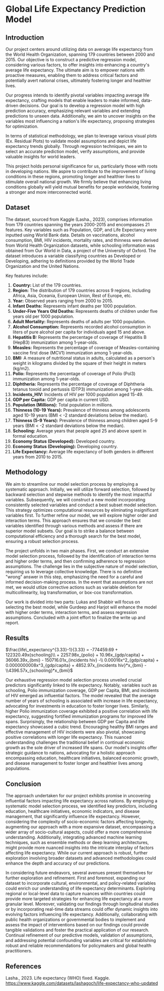 # Global Life Expectancy Prediction Model

## Introduction

Our project centers around utilizing data on average life expectancy from the World Health Organization, spanning 179 countries between 2000 and 2015. Our objective is to construct a predictive regression model, considering various factors, to offer insights into enhancing a country's average life expectancy. The ultimate aim is to empower nations with proactive measures, enabling them to address critical factors and potentially avert national crises, ultimately fostering longer and healthier lives.

Our progress intends to identify pivotal variables impacting average life expectancy, crafting models that enable leaders to make informed, data-driven decisions. Our goal is to develop a regression model with high prediction accuracy, emphasizing relevant variables and extending predictions to unseen data. Additionally, we aim to uncover insights on the variables most influencing a nation's life expectancy, proposing strategies for optimization.

In terms of statistical methodology, we plan to leverage various visual plots (Ex. Residual Plots) to validate model assumptions and depict life expectancy trends globally. Through regression techniques, we aim to select an accurate prediction model, verify assumptions, and provide valuable insights for world leaders.

This project holds personal significance for us, particularly those with roots in developing nations. We aspire to contribute to the improvement of living conditions in these regions, promoting longer and healthier lives to stimulate overall national growth. We firmly believe that enhancing living conditions globally will yield mutual benefits for people worldwide, fostering a stronger and more interconnected world.

## Dataset

The dataset, sourced from Kaggle (Lasha., 2023), comprises information from 179 countries spanning the years 2000-2015 and encompasses 21 features. Key variables such as Population, GDP, and Life Expectancy were inputted using World Bank data. Details on vaccinations, alcohol consumption, BMI, HIV incidents, mortality rates, and thinness were derived from World Health Organization datasets, while schooling information was obtained from Our World in Data, a project of the University of Oxford. The dataset introduces a variable classifying countries as Developed or Developing, adhering to definitions provided by the World Trade Organization and the United Nations.

Key features include:

1. **Country:** List of the 179 countries.
2. **Region:** The distribution of 179 countries across 9 regions, including Africa, Asia, Oceania, European Union, Rest of Europe, etc.
3. **Year:** Observed years ranging from 2000 to 2015.
4. **Infant Deaths:** Represents infant deaths per 1000 population.
5. **Under-Five Years Old Deaths:** Represents deaths of children under five years old per 1000 population.
6. **Adult Mortality:** Represents deaths of adults per 1000 population.
7. **Alcohol Consumption:** Represents recorded alcohol consumption in liters of pure alcohol per capita for individuals aged 15 and above.
8. **Hepatitis B:** Represents the percentage of coverage of Hepatitis B (HepB3) immunization among 1-year-olds.
9. **Measles:** Represents the percentage of coverage of Measles-containing vaccine first dose (MCV1) immunization among 1-year-olds.
10. **BMI:** A measure of nutritional status in adults, calculated as a person's weight in kilograms divided by the square of their height in meters (kg/m2).
11. **Polio:** Represents the percentage of coverage of Polio (Pol3) immunization among 1-year-olds.
12. **Diphtheria:** Represents the percentage of coverage of Diphtheria tetanus toxoid and pertussis (DTP3) immunization among 1-year-olds.
13. **Incidents_HIV:** Incidents of HIV per 1000 population aged 15-49.
14. **GDP per Capita:** GDP per capita in current USD.
15. **Population (Millions):** Total population in millions.
16. **Thinness (10-19 Years):** Prevalence of thinness among adolescents aged 10-19 years (BMI < -2 standard deviations below the median).
17. **Thinness (5-9 Years):** Prevalence of thinness among children aged 5-9 years (BMI < -2 standard deviations below the median).
18. **Schooling:** Average years that people aged 25 and above spent in formal education.
19. **Economy Status (Developed):** Developed country.
20. **Economy Status (Developing):** Developing country.
21. **Life Expectancy:** Average life expectancy of both genders in different years from 2010 to 2015.

## Methodology

We aim to streamline our model selection process by employing a systematic approach. Initially, we will utilize forward selection, followed by backward selection and stepwise methods to identify the most impactful variables. Subsequently, we will construct a new model incorporating consistently selected variables and conduct a best subset model selection. This strategy optimizes computational resources by eliminating insignificant variables first. To further refine our model, we will explore higher order and interaction terms. This approach ensures that we consider the best variables identified through various methods and assess if there are superior model subsets. Our goal is to strike a balance between computational efficiency and a thorough search for the best model, ensuring a robust selection process.

The project unfolds in two main phases. First, we conduct an extensive model selection process, followed by the identification of interaction terms and higher order terms, and then confirming adherence to regression assumptions. The challenge lies in the subjective nature of model selection, requiring us to leverage collective knowledge. There is no definitive "wrong" answer in this step, emphasizing the need for a careful and informed decision-making process. In the event that assumptions are not met, we would utlize corrective actions such as variable deletion for multicollinearity, log transformation, or box-cox transformation.

Our work is divided into two parts: Lukas and Shabbir will focus on selecting the best model, while Gurdeep and Harjot will enhance the model with higher order terms, interaction terms, and assess regression assumptions. Concluded with a joint effort to finalize the write up and report.

## Results

$\frac{life\_expectancy^{3.33}-1}{3.33} = -774459.69 + 122320.49x{schooling}\\ + 2257.98x_{polio} + 10.96x_{gdp/capita} + 36066.39x_{bmi} - 150716.01x_{incidents hiv} -\\ 0.00016x^2_{gdp/capita} + 0.0000000008x^3_{gdp/capita} +  4852.97x_{incidents hiv}*x_{bmi} - \\4396.57x_{schooling}*x_{bmi}$

Our exhaustive regression model selection process unveiled crucial predictors significantly linked to life expectancy. Notably, variables such as schooling, Polio immunization coverage, GDP per Capita, BMI, and incidents of HIV emerged as influential factors. The model revealed that the average number of years of schooling is associated with increase in life expectancy, advocating for investments in education to foster longer lives. Similarly, higher Polio immunization coverage exhibited a positive correlation with life expectancy, suggesting fortified immunization programs for improved life spans. Surprisingly, the relationship between GDP per Capita and life expectancy showcased a cubic trend. Encouraging healthy BMI ranges and effective management of HIV incidents were also pivotal, showcasing positive correlations with longer life expectancy. This nuanced understanding challenges the traditional belief in continual economic growth as the sole driver of increased life spans. Our model's insights offer strategic guidance to nations, advocating for a holistic approach encompassing education, healthcare initiatives, balanced economic growth, and disease management to foster longer and healthier lives among populations.

## Conclusion

The approach undertaken for our project exhibits promise in uncovering influential factors impacting life expectancy across nations. By employing a systematic model selection process, we identified key predictors, including education, healthcare initiatives, economic indicators, and disease management, that significantly influence life expectancy. However, considering the complexity of socio-economic factors affecting longevity, augmenting our approach with a more expansive dataset, encompassing a wider array of socio-cultural aspects, could offer a more comprehensive understanding. Additionally, integrating advanced machine learning techniques, such as ensemble methods or deep learning architectures, might provide more nuanced insights into the intricate interplay of factors affecting life expectancy. While our current approach is robust, further exploration involving broader datasets and advanced methodologies could enhance the depth and accuracy of our predictions.

In considering future endeavors, several avenues present themselves for further exploration and refinement. First and foremost, expanding our dataset to incorporate cultural, environmental, and policy-related variables could enrich our understanding of life expectancy determinants. Exploring regional or local-level data to capture nuances within countries could provide more targeted strategies for enhancing life expectancy at a more granular level. Moreover, validating our findings through longitudinal studies or by incorporating real-time data streams could offer dynamic insights into evolving factors influencing life expectancy. Additionally, collaborating with public health organizations or governmental bodies to implement and assess the impact of interventions based on our findings could provide tangible validations and foster the practical application of our research. Continual refinement of our predictive models, validation of assumptions, and addressing potential confounding variables are critical for establishing robust and reliable recommendations for policymakers and global health practitioners.

## References

Lasha., 2023. Life expectancy (WHO) fixed. Kaggle. https://www.kaggle.com/datasets/lashagoch/life-expectancy-who-updated
